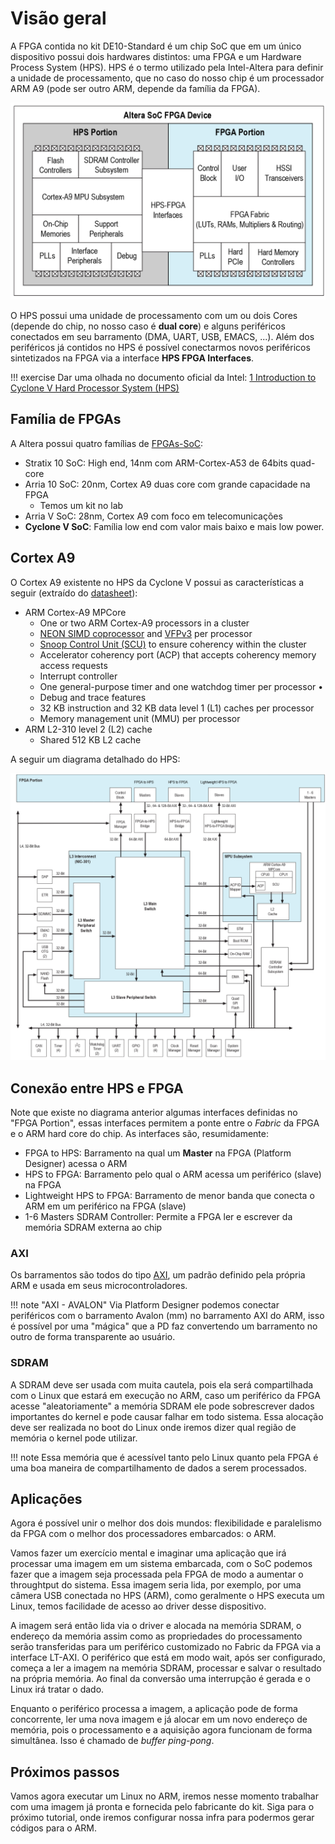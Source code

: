 # Visão geral

A FPGA contida no kit DE10-Standard é um chip SoC que em um único dispositivo possui dois hardwares distintos: uma FPGA e um Hardware Process System (HPS). HPS é o termo utilizado pela Intel-Altera para definir a unidade de processamento, que no caso do nosso chip é um processador ARM A9 (pode ser outro ARM, depende da família da FPGA).
 
![](figs/Tutorial-HPS-SoC.png)

O HPS possui uma unidade de processamento com um ou dois Cores (depende do chip, no nosso caso é **dual core**) e alguns periféricos conectados em seu barramento (DMA, UART, USB, EMACS, ...). Além dos periféricos já contidos no HPS é possível conectarmos novos periféricos sintetizados na FPGA via a interface **HPS FPGA Interfaces**.


!!! exercise
    Dar uma olhada no documento oficial da Intel: [1 Introduction to Cyclone V Hard Processor System (HPS)](https://people.ece.cornell.edu/land/courses/ece5760/DE1_SOC/HPS_INTRO_54001.pdf)

## Família de FPGAs

A Altera possui quatro famílias de [FPGAs-SoC](https://www.intel.com/content/www/us/en/products/programmable/soc.html):

- Stratix 10 SoC: High end, 14nm com ARM-Cortex-A53 de 64bits quad-core
- Arria 10 SoC: 20nm, Cortex A9 duas core com grande capacidade na FPGA
    - Temos um kit no lab
- Arria V SoC: 28nm, Cortex A9 com foco em telecomunicações 
- **Cyclone V SoC**: Família low end com valor mais baixo e mais low power.

## Cortex A9

O Cortex A9 existente no HPS da Cyclone V possui as características a seguir (extraído do [datasheet](https://www.intel.com/content/dam/www/programmable/us/en/pdfs/literature/hb/cyclone-v/cv_5v2.pdf)):

- ARM Cortex-A9 MPCore
   - One or two ARM Cortex-A9 processors in a cluster
   - [NEON SIMD coprocessor](https://en.wikipedia.org/wiki/ARM_architecture#Advanced_SIMD_(NEON)) and [VFPv3](https://en.wikipedia.org/wiki/ARM_architecture#Floating-point_(VFP)) per processor 
   - [Snoop Control Unit (SCU)](http://infocenter.arm.com/help/index.jsp?topic=/com.arm.doc.ddi0434c/CJHBABIC.html) to ensure coherency within the cluster
   - Accelerator coherency port (ACP) that accepts coherency memory access requests
   - Interrupt controller
   - One general-purpose timer and one watchdog timer per processor •
   - Debug and trace features
   - 32 KB instruction and 32 KB data level 1 (L1) caches per processor
   - Memory management unit (MMU) per processor
- ARM L2-310 level 2 (L2) cache
   - Shared 512 KB L2 cache

A seguir um diagrama detalhado do HPS: 

![](figs/Tutorial-HPS-SoC-detalhado.png)

## Conexão entre HPS e FPGA

Note que existe no diagrama anterior algumas interfaces definidas no "FPGA Portion", essas interfaces permitem a ponte entre o *Fabric* da FPGA e o ARM hard core do chip. As interfaces são, resumidamente:

- FPGA to HPS: Barramento na qual um **Master** na FPGA (Platform Designer) acessa o ARM
- HPS to FPGA: Barramento pelo qual o ARM acessa um periférico (slave) na FPGA
- Lightweight HPS to FPGA: Barramento de menor banda que conecta o ARM em um periférico na FPGA (slave)
- 1-6 Masters SDRAM Controller: Permite a FPGA ler e escrever da memória SDRAM externa ao chip
 
### AXI

Os barramentos são todos do tipo [AXI](https://en.wikipedia.org/wiki/Advanced_Microcontroller_Bus_Architecture), um padrão definido pela própria ARM e usada em seus microcontroladores. 

!!! note "AXI - AVALON"
    Via Platform Designer podemos conectar periféricos com o barramento Avalon (mm) no barramento AXI do ARM, isso é possível por uma "mágica" que a PD faz convertendo um barramento no outro de forma transparente ao usuário.

### SDRAM

A SDRAM deve ser usada com muita cautela, pois ela será compartilhada com o Linux que estará em execução no ARM, caso um periférico da FPGA acesse "aleatoriamente" a memória SDRAM ele pode sobrescrever dados importantes do kernel e pode causar falhar em todo sistema. Essa alocação deve ser realizada no boot do Linux onde iremos dizer qual região de memória o kernel pode utilizar. 

!!! note 
    Essa memória que é acessível tanto pelo Linux quanto pela FPGA é uma boa maneira de compartilhamento de dados a serem processados.  

## Aplicações

Agora é possível unir o melhor dos dois mundos: flexibilidade e paralelismo da FPGA com o melhor dos processadores embarcados: o ARM. 

Vamos fazer um exercício mental e imaginar uma aplicação que irá processar uma imagem em um sistema embarcada, com o SoC podemos fazer que a imagem seja processada pela FPGA de modo a aumentar o throughtput do sistema. Essa imagem seria lida, por exemplo, por uma câmera USB conectada no HPS (ARM), como geralmente o HPS executa um Linux, temos facilidade de acesso ao driver desse dispositivo.

A imagem será então lida via o driver e alocada na memória SDRAM, o endereço da memória assim como as propriedades do processamento serão transferidas para um periférico customizado no Fabric da FPGA via a interface LT-AXI. O periférico que está em modo wait, após ser configurado, começa a ler a imagem na memória SDRAM, processar e salvar o resultado na própria memória. Ao final da conversão uma interrupção é gerada e o Linux irá tratar o dado.

Enquanto o periférico processa a imagem, a aplicação pode de forma concorrente, ler uma nova imagem e já alocar em um novo endereço de memória, pois o processamento e a aquisição agora funcionam de forma simultânea. Isso é chamado de *buffer ping-pong*.

## Próximos passos

Vamos agora executar um Linux no ARM, iremos nesse momento trabalhar com uma imagem já pronta e fornecida pelo fabricante do kit. Siga para o próximo tutorial, onde iremos configurar nossa infra para podermos gerar códigos para o ARM.
